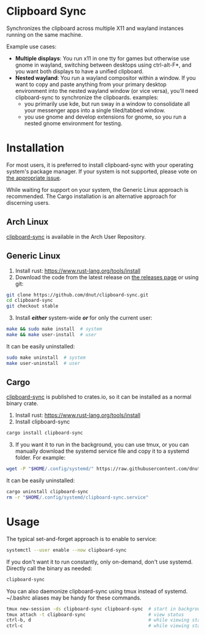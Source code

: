 # Clipboard Sync

Synchronizes the clipboard across multiple X11 and wayland instances running on the same machine.

Example use cases:

- **Multiple displays**: You run x11 in one tty for games but otherwise use gnome in wayland, switching between desktops using ctrl-alt-F*, and you want both displays to have a unified clipboard.
- **Nested wayland**: You run a wayland compositor within a window. If you want to copy and paste anything from your primary desktop environment into the nested wayland window (or vice versa), you'll need clipboard-sync to synchronize the clipboards. examples:
  - you primarily use kde, but run sway in a window to consolidate all your messenger apps into a single tiled/tabbed window.
  - you use gnome and develop extensions for gnome, so you run a nested gnome environment for testing.

# Installation
For most users, it is preferred to install clipboard-sync with your operating system's package manager. If your system is not supported, please vote on [the appropriate issue](https://github.com/dnut/clipboard-sync/issues?q=is%3Aopen+is%3Aissue+label%3Adistribution).

While waiting for support on your system, the Generic Linux approach is recommended. The Cargo installation is an alternative approach for discerning users.

## Arch Linux
[clipboard-sync](https://aur.archlinux.org/packages/clipboard-sync) is available in the Arch User Repository.

## Generic Linux
1. Install rust: https://www.rust-lang.org/tools/install
2. Download the code from the latest release on [the releases page](https://github.com/dnut/clipboard-sync/releases/) or using git:
```bash
git clone https://github.com/dnut/clipboard-sync.git
cd clipboard-sync
git checkout stable
```
3. Install ***either*** system-wide ***or*** for only the current user:
```bash
make && sudo make install  # system
make && make user-install  # user
```
It can be easily uninstalled:
```bash
sudo make uninstall  # system
make user-uninstall  # user
```
## Cargo
[clipboard-sync](https://crates.io/crates/clipboard-sync) is published to crates.io, so it can be installed as a normal binary crate.

1. Install rust: https://www.rust-lang.org/tools/install
2. Install clipboard-sync
```bash
cargo install clipboard-sync
```
3. If you want it to run in the background, you can use tmux, or you can manually download the systemd service file and copy it to a systemd folder. For example:
```bash
wget -P "$HOME/.config/systemd/" https://raw.githubusercontent.com/dnut/clipboard-sync/master/clipboard-sync.service
```
It can be easily uninstalled:
```bash
cargo uninstall clipboard-sync
rm -r "$HOME/.config/systemd/clipboard-sync.service"
```

# Usage
The typical set-and-forget approach is to enable to service:
```bash
systemctl --user enable --now clipboard-sync
```

If you don't want it to run constantly, only on-demand, don't use systemd. Directly call the binary as needed:
```bash
clipboard-sync
```

You can also daemonize clipboard-sync using tmux instead of systemd. ~/.bashrc aliases may be handy for these commands.
```bash
tmux new-session -ds clipboard-sync clipboard-sync  # start in background
tmux attach -t clipboard-sync                       # view status
ctrl-b, d                                           # while viewing status, send back to background
ctrl-c                                              # while viewing status, terminate the process
```
